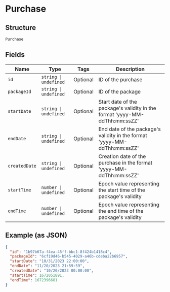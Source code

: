 
# Purchase

## Structure

`Purchase`

## Fields

| Name | Type | Tags | Description |
|  --- | --- | --- | --- |
| `id` | `string \| undefined` | Optional | ID of the purchase |
| `packageId` | `string \| undefined` | Optional | ID of the package |
| `startDate` | `string \| undefined` | Optional | Start date of the package's validity in the format 'yyyy-MM-ddThh:mm:ssZZ' |
| `endDate` | `string \| undefined` | Optional | End date of the package's validity in the format 'yyyy-MM-ddThh:mm:ssZZ' |
| `createdDate` | `string \| undefined` | Optional | Creation date of the purchase in the format 'yyyy-MM-ddThh:mm:ssZZ' |
| `startTime` | `number \| undefined` | Optional | Epoch value representing the start time of the package's validity |
| `endTime` | `number \| undefined` | Optional | Epoch value representing the end time of the package's validity |

## Example (as JSON)

```json
{
  "id": "1b97b67a-f4ea-45ff-bbc1-8f424b1418c4",
  "packageId": "6cf19d46-b545-4029-a46b-cdeba22b6957",
  "startDate": "10/31/2023 22:00:00",
  "endDate": "11/20/2023 21:59:59",
  "createdDate": "10/20/2023 00:00:00",
  "startTime": 1672051891,
  "endTime": 1672396681
}
```

